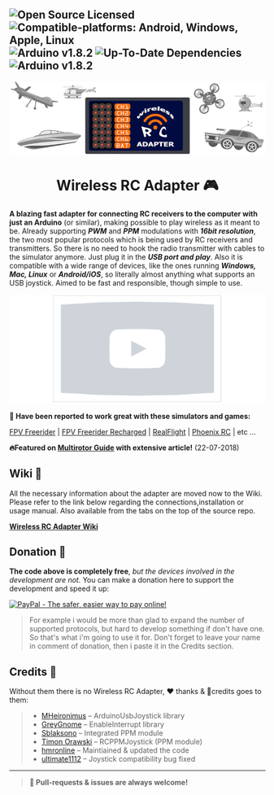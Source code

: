 ![Open Source Licensed](https://img.shields.io/badge/license-GPLv3-blue.svg?logo=apache&logoColor=lightblue&logoWidth=22) ![Compatible-platforms: Android, Windows, Apple, Linux](https://img.shields.io/badge/platforms-Android%20%7C%20Windows%20%7C%20Mac%20%7C%20Linux-lightgrey.svg?logo=nextdoor&logoColor=lightgrey&logoWidth=22) ![Arduino v1.8.2](https://img.shields.io/badge/arduino-v1.8.2-brightgreen.svg?logo=codecademy&logoColor=lightgreen&logoWidth=22) ![Up-To-Date Dependencies](https://img.shields.io/badge/dependencies-Up%20To%20Date-blue.svg?logo=google-keep&logoColor=lightblue&logoWidth=22) ![Arduino v1.8.2](https://img.shields.io/badge/development-Active-orange.svg?logo=verizon&logoColor=orange&logoWidth=22)
---

![Wireless RC Adapter logo](header.gif)

<h1 align="center">Wireless RC Adapter 🎮</h1>

**A blazing fast adapter for connecting RC receivers to the computer with just an Arduino** (or similar), making possible to play wireless as it meant to be. Already supporting ***PWM*** and ***PPM*** modulations with ***16bit resolution***, the two most popular protocols which is being used by RC receivers and transmitters. So there is no need to hook the radio transmitter with cables to the simulator anymore. Just plug it in the ***USB port and play***. Also it is compatible with a wide range of devices, like the ones running ***Windows, Mac, Linux*** or ***Android/iOS***, so literally almost anything what supports an USB joystick. Aimed to be fast and responsible, though simple to use.

![Video coming soon...](video_placeholder.gif)

**💬 Have been reported to work great with these simulators and games:**

[FPV Freerider](http://fpv-freerider.itch.io/fpv-freerider) | [FPV Freerider Recharged](http://fpv-freerider.itch.io/fpv-freerider-recharged) | [RealFlight](http://www.realflight.com) | [Phoenix RC](http://www.phoenix-sim.com) | etc ...

**🔥Featured on [Multirotor Guide](http://www.multirotorguide.com/guide/arduino-as-wireless-rc-simulator-dongle-usb-rc-sim-adapter/) with extensive article!** (22-07-2018)

## Wiki 📖
All the necessary information about the adapter are moved now to the Wiki. Please refer to the link below regarding the connections,installation or usage manual. Also available from the tabs on the top of the source repo.

**[Wireless RC Adapter Wiki](http://github.com/wireless-rc-adapter/wireless-rc-adapter/wiki)**

## Donation 🍺
**The code above is completely free**, *but the devices involved in the development are not.* You can make a donation here to support the development and speed it up:

[![PayPal - The safer, easier way to pay online!](https://www.paypalobjects.com/en_US/i/btn/btn_donate_LG.gif)](https://www.paypal.com/cgi-bin/webscr?cmd=_s-xclick&hosted_button_id=E5N2JXWXTS8MG&source=url)

> For example i would be more than glad to expand the number of supported protocols, but hard to develop something if don't have one. So that's what i'm going to use it for. Don't forget to leave your name in comment of donation, then i paste it in the Credits section.

## Credits 🤝
Without them there is no Wireless RC Adapter, ❤️ thanks & 🎉credits goes to them:

> - [MHeironimus](http://github.com/MHeironimus) – ArduinoUsbJoystick
   library
> - [GreyGnome](http://github.com/GreyGnome) – EnableInterrupt
   library
> - [Sblaksono](http://github.com/sblaksono) – Integrated PPM module
> - [Timon Orawski](http://github.com/timonorawski) – RCPPMJoystick (PPM module)
> - [hmronline](https://github.com/hmronline) – Maintiained & updated the code
> - [ultimate1112](https://github.com/ultimate1112) – Joystick compatibility bug fixed
---
> **🚧 Pull-requests & issues are always welcome!**
